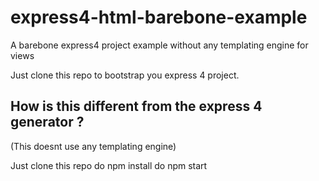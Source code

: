 # express4-html-barebone-example
A barebone express4 project example without any templating engine for views 

Just clone this repo to bootstrap you express 4 project.

How is this different from the express 4 generator ?
----------------------------------------------------
(This doesnt use any templating engine) 


Just clone this repo
do  npm install
do npm start



